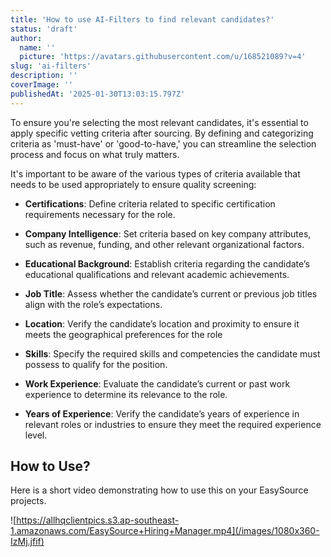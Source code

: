```yaml
---
title: 'How to use AI-Filters to find relevant candidates?'
status: 'draft'
author:
  name: ''
  picture: 'https://avatars.githubusercontent.com/u/168521089?v=4'
slug: 'ai-filters'
description: ''
coverImage: ''
publishedAt: '2025-01-30T13:03:15.797Z'
---
```


To ensure you're selecting the most relevant candidates, it's essential to apply specific vetting criteria after sourcing. By defining and categorizing criteria as 'must-have' or 'good-to-have,' you can streamline the selection process and focus on what truly matters.

It's important to be aware of the various types of criteria available that needs to be used appropriately to ensure quality screening:

- **Certifications**: Define criteria related to specific certification requirements necessary for the role.

- **Company Intelligence**: Set criteria based on key company attributes, such as revenue, funding, and other relevant organizational factors.

- **Educational Background**: Establish criteria regarding the candidate’s educational qualifications and relevant academic achievements.

- **Job Title**: Assess whether the candidate’s current or previous job titles align with the role’s expectations.

- **Location**: Verify the candidate’s location and proximity to ensure it meets the geographical preferences for the role

- **Skills**: Specify the required skills and competencies the candidate must possess to qualify for the position.

- **Work Experience**: Evaluate the candidate’s current or past work experience to determine its relevance to the role.

- **Years of Experience**: Verify the candidate’s years of experience in relevant roles or industries to ensure they meet the required experience level.

## **How to Use?**

Here is a short video demonstrating how to use this on your EasySource projects.

![https://allhqclientpics.s3.ap-southeast-1.amazonaws.com/EasySource+Hiring+Manager.mp4](/images/1080x360-IzMj.jfif)